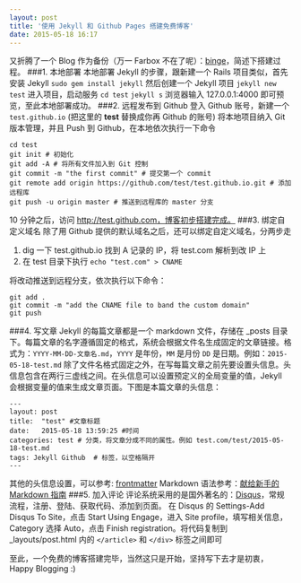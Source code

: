```yaml
---
layout: post
title: '使用 Jekyll 和 Github Pages 搭建免费博客'
date: 2015-05-18 16:17
---
```


又折腾了一个 Blog 作为备份（万一 Farbox 不在了呢）：[binge](http://binge.im)，简述下搭建过程。 
###1. 本地部署
本地部署 Jekyll 的步骤，跟新建一个 Rails 项目类似，首先安装 Jekyll
`sudo gem install jekyll`
然后创建一个 Jekyll 项目
`jekyll new test`
进入项目，启动服务
`cd test`
`jekyll s`
浏览器输入 127.0.0.1:4000 即可预览，至此本地部署成功。
###2. 远程发布到 Github
登入 Github 账号，新建一个 `test.github.io` (把这里的 **test** 替换成你再 Github 的账号)
将本地项目纳入 Git 版本管理，并且 Push 到 Github，在本地依次执行一下命令
```
cd test 
git init # 初始化
git add -A # 将所有文件加入到 Git 控制
git commit -m "the first commit" # 提交第一个 commit
git remote add origin https://github.com/test/test.github.io.git # 添加远程库
git push -u origin master # 推送到远程库的 master 分支
```
10 分钟之后，访问 http://test.github.com，博客初步搭建完成。
###3. 绑定自定义域名
除了用 Github 提供的默认域名之后，还可以绑定自定义域名，分两步走
1. dig 一下 test.github.io 找到 A 记录的 IP，将 test.com 解析到改 IP 上
2. 在 test 目录下执行 `echo "test.com" > CNAME`        
     
将改动推送到远程分支，依次执行以下命令：
```
git add .
git commit -m "add the CNAME file to band the custom domain"
git push
```
###4. 写文章
Jekyll 的每篇文章都是一个 markdown 文件，存储在 _posts 目录下。每篇文章的名字遵循固定的格式，系统会根据文件名生成固定的文章链接。格式为：`YYYY-MM-DD-文章名.md`，`YYYY` 是年份，`MM` 是月份 `DD` 是日期。例如：`2015-05-18-test.md`
除了文件名格式固定之外，在写每篇文章之前先要设置头信息。头信息包含在两行三虚线之间。在头信息可以设置预定义的全局变量的值，Jekyll 会根据变量的值来生成文章页面。下图是本篇文章的头信息：
```
---
layout: post
title:  "test" #文章标题
date:   2015-05-18 13:59:25 #时间
categories: test # 分类，将文章分成不同的属性。例如 test.com/test/2015-05-18-test.md
tags: Jekyll Github  # 标签，以空格隔开
---
```
其他的头信息设置，可以参考: [frontmatter](http://jekyllrb.com/docs/frontmatter/)
Markdown 语法参考：[献给新手的 Markdown 指南](http://www.jianshu.com/p/q81RER)
###5. 加入评论
评论系统采用的是国外著名的：[Disqus](https://disqus.com/home/)，常规流程，注册、登陆、获取代码、添加到页面。
在 Disqus 的 Settings-Add Disqus To Site，点击 Start Using Engage，进入 Site profile，填写相关信息，Category 选择 Auto，点击 Finish registration。将代码复制到 _layouts/post.html 内的 `</article>` 和 `</div>` 标签之间即可

至此，一个免费的博客搭建完毕，当然这只是开始，坚持写下去才是初衷，Happy Blogging :)